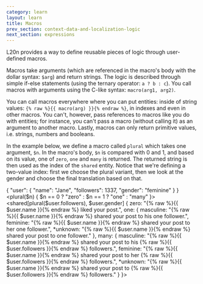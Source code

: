 ```yaml
---
category: learn
layout: learn
title: Macros
prev_section: context-data-and-localization-logic
next_section: expressions
---
```


L20n provides a way to define reusable pieces of logic through user-defined macros.

Macros take arguments (which are referenced in the macro's body with the dollar syntax: `$arg`) and return strings.  The logic is described through simple if-else statements (using the ternary operator: `a ? b : c`).  You call macros with arguments using the C-like syntax: `macro(arg1, arg2)`.

You can call macros everywhere where you can put entities:  inside of string values: `{% raw %}{{ macro(arg) }}{% endraw %}`, in indexes and even in other macros.  You can't, however, pass references to macros like  you do with entities; for instance, you can't pass a macro (without calling it) as an argument to another macro.  Lastly, macros can only return primitive values, i.e. strings, numbers and booleans.

In the example below, we define a macro called `plural` which takes one argument, `$n`.  In the macro's body, `$n` is compared with 0 and 1, and based on its value, one of `zero`, `one` and `many` is returned.  The returned string is then used as the index of the `shared` entity.  Notice that we're defining a two-value index:  first we choose the plural variant, then we look at the gender and choose the final translation based on that. 

<div class="editor dataEditor height15"
  id="dataEditor1"
  data-source="sourceEditor1"
  data-ctxdata="dataEditor1"
  data-output="output1"
>{
    "user": {
        "name": "Jane",
        "followers": 1337,
        "gender": "feminine"
    }
}
</div>
<div class="editor sourceEditor height25"
  id="sourceEditor1"
  data-source="sourceEditor1"
  data-ctxdata="dataEditor1"
  data-output="output1"
>&lt;plural($n) { $n == 0 ? "zero" : 
                $n == 1 ? "one" : "many" }&gt;
&lt;shared[plural($user.followers), $user.gender] {
  zero: "{% raw %}{{ $user.name }}{% endraw %} liked your post.",
  one: {
    masculine: "{% raw %}{{ $user.name }}{% endraw %} shared your post to his one follower.",
    feminine: "{% raw %}{{ $user.name }}{% endraw %} shared your post to her one follower.",
   *unknown: "{% raw %}{{ $user.name }}{% endraw %} shared your post to one follower."
  },
  many: {
    masculine: "{% raw %}{{ $user.name }}{% endraw %} shared your post to his {% raw %}{{ $user.followers }}{% endraw %} followers.",
    feminine: "{% raw %}{{ $user.name }}{% endraw %} shared your post to her {% raw %}{{ $user.followers }}{% endraw %} followers.",
   *unknown: "{% raw %}{{ $user.name }}{% endraw %} shared your post to {% raw %}{{ $user.followers }}{% endraw %} followers."
  }
}&gt;
</div>
<dl id="output1">
</dl>
